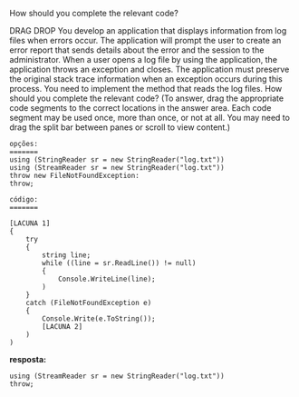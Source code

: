 ﻿How should you complete the relevant code?

DRAG DROP
You develop an application that displays information from log files when errors occur. The
application will prompt the user to create an error report that sends details about the error
and the session to the administrator.
When a user opens a log file by using the application, the application throws an exception
and closes.
The application must preserve the original stack trace information when an exception occurs
during this process.
You need to implement the method that reads the log files.
How should you complete the relevant code? (To answer, drag the appropriate code
segments to the correct locations in the answer area. Each code segment may be used
once, more than once, or not at all. You may need to drag the split bar between panes or
scroll to view content.)

```
opções:
=======
using (StringReader sr = new StringReader("log.txt"))
using (StreamReader sr = new StringReader("log.txt"))
throw new FileNotFoundException:
throw;

código:
=======

[LACUNA 1]
{
    try
    {
        string line;
        while ((line = sr.ReadLine()) != null)
        {
            Console.WriteLine(line);
        )
    }
    catch (FileNotFoundException e)
    {
        Console.Write(e.ToString());
        [LACUNA 2]
    )
)
```

**resposta:**

```
using (StreamReader sr = new StringReader("log.txt"))
throw;
```